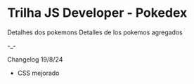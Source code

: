 # Trilha JS Developer - Pokedex

Detalhes dos pokemons
Detalles de los pokemos agregados

-_-


Changelog 19/8/24

- CSS mejorado

